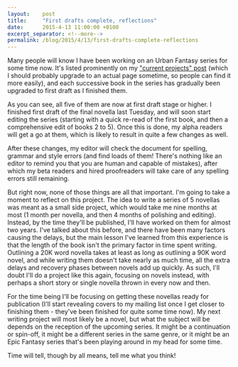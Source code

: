 ```yaml
---
layout:    post
title:     "First drafts complete, reflections"
date:      2015-4-13 11:00:00 +0100
excerpt_separator: <!--more-->
permalink: /blog/2015/4/13/first-drafts-complete-reflections
---
```


Many people will know I have been working on an Urban Fantasy series for some time now. It's listed prominently on my [&quot;current projects&quot; post](/2014/1/22/note-current-projects.html) (which I should probably upgrade to an actual page sometime, so people can find it more easily), and each successive book in the series has gradually been upgraded to first draft as I finished them.

<!--more-->
As you can see, all five of them are now at first draft stage or higher. I finished first draft of the final novella last Tuesday, and will soon start editing the series (starting with a quick re-read of the first book, and then a comprehensive edit of books 2 to 5). Once this is done, my alpha readers will get a go at them, which is likely to result in quite a few changes as well.

After these changes, my editor will check the document for spelling, grammar and style errors (and find loads of them! There's nothing like an editor to remind you that you are human and capable of mistakes), after which my beta readers and hired proofreaders will take care of any spelling errors still remaining.

But right now, none of those things are all that important. I'm going to take a moment to reflect on this project. The idea to write a series of 5 novellas was meant as a small side project, which would take me nine months at most (1 month per novella, and then 4 months of polishing and editing). Instead, by the time they'll be published, I'll have worked on them for almost two years. I've talked about this before, and there have been many factors causing the delays, but the main lesson I've learned from this experience is that the length of the book isn't the primary factor in time spent writing. Outlining a 20K word novella takes at least as long as outlining a 90K word novel, and while writing them doesn't take nearly as much time, all the extra delays and recovery phases between novels add up quickly. As such, I'll doubt I'll do a project like this again, focusing on novels instead, with perhaps a short story or single novella thrown in every now and then.

For the time being I'll be focusing on getting these novellas ready for publication (I'll start revealing covers to my mailing list once I get closer to finishing them - they've been finished for quite some time now). My next writing project will most likely be a novel, but what the subject will be depends on the reception of the upcoming series. It might be a continuation or spin-off, it might be a different series in the same genre, or it might be an Epic Fantasy series that's been playing around in my head for some time. 

Time will tell, though by all means, tell me what you think!
